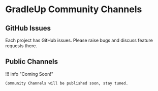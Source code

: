 # GradleUp Community Channels

## GitHub Issues

Each project has GitHub issues.
Please raise bugs and discuss feature requests there.

## Public Channels

!!! info "Coming Soon!"

    Community Channels will be published soon, stay tuned.


